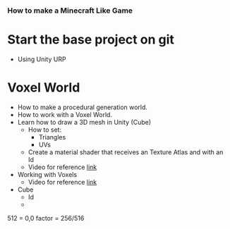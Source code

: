 ### How to make a Minecraft Like Game

# Start the base project on git
- Using Unity URP

# Voxel World
- How to make a procedural generation world.
- How to work with a Voxel World.
- Learn how to draw a 3D mesh in Unity (Cube)
    - How to set:
        - Triangles
        - UVs
    - Create a material shader that receives an Texture Atlas and with an Id
    - Video for reference [link](https://youtube.com/playlist?list=PL5KbKbJ6Gf9-d303Lk8TGKCW-t5JsBdtB&si=U97kF8bIOCAsPBLQ)
- Working with Voxels
    - Video for reference [link](https://youtube.com/playlist?list=PLxI8V1bns4ExV7K6DIrP8BByNSKDCRivo&si=XdpM4E81-PqUjwoF)
- Cube
    - Id
    - 

512 = 0,0
factor = 256/516

